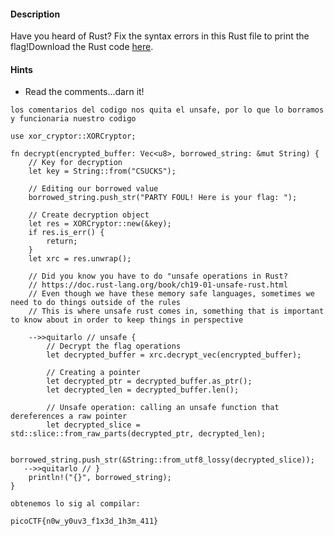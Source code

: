 #### Description
Have you heard of Rust? Fix the syntax errors in this Rust file to print the flag!Download the Rust code [here](https://challenge-files.picoctf.net/c_verbal_sleep/dcdaf491b35c1d0f5075e9583edbbb7aaea1dffb6ad32bc000e4d87b5200ff7b/fixme3.tar.gz).

#### Hints 
- Read the comments...darn it!



```
los comentarios del codigo nos quita el unsafe, por lo que lo borramos y funcionaria nuestro codigo

use xor_cryptor::XORCryptor;

fn decrypt(encrypted_buffer: Vec<u8>, borrowed_string: &mut String) {
    // Key for decryption
    let key = String::from("CSUCKS");

    // Editing our borrowed value
    borrowed_string.push_str("PARTY FOUL! Here is your flag: ");

    // Create decryption object
    let res = XORCryptor::new(&key);
    if res.is_err() {
        return;
    }
    let xrc = res.unwrap();

    // Did you know you have to do "unsafe operations in Rust?
    // https://doc.rust-lang.org/book/ch19-01-unsafe-rust.html
    // Even though we have these memory safe languages, sometimes we need to do things outside of the rules
    // This is where unsafe rust comes in, something that is important to know about in order to keep things in perspective

    -->>quitarlo // unsafe {
        // Decrypt the flag operations
        let decrypted_buffer = xrc.decrypt_vec(encrypted_buffer);

        // Creating a pointer
        let decrypted_ptr = decrypted_buffer.as_ptr();
        let decrypted_len = decrypted_buffer.len();

        // Unsafe operation: calling an unsafe function that dereferences a raw pointer
        let decrypted_slice = std::slice::from_raw_parts(decrypted_ptr, decrypted_len);

        borrowed_string.push_str(&String::from_utf8_lossy(decrypted_slice));
   -->>quitarlo // }
    println!("{}", borrowed_string);
}

obtenemos lo sig al compilar:

picoCTF{n0w_y0uv3_f1x3d_1h3m_411}
```
